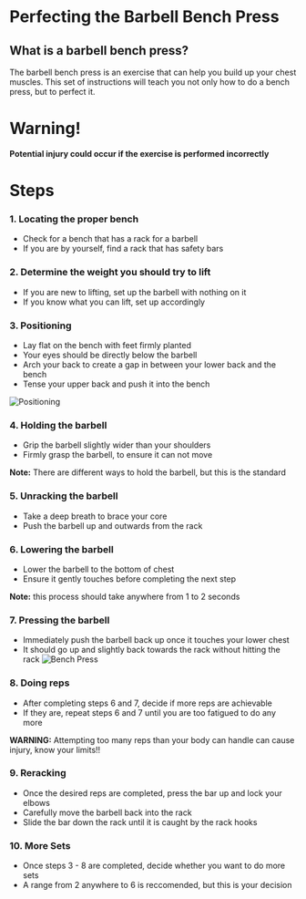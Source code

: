 # Perfecting the Barbell Bench Press  
## What is a barbell bench press?
The barbell bench press is an exercise that can help you build up your chest muscles.  This set of instructions will teach you not only how to do a bench press, but to perfect it. 
# Warning!
**Potential injury could occur if the exercise is performed incorrectly** 

# Steps  
### 1. Locating the proper bench
* Check for a bench that has a rack for a barbell
* If you are by yourself, find a rack that has safety bars
  
### 2. Determine the weight you should try to lift
* If you are new to lifting, set up the barbell with nothing on it
* If you know what you can lift, set up accordingly
  
### 3. Positioning
* Lay flat on the bench with feet firmly planted
* Your eyes should be directly below the barbell
* Arch your back to create a gap in between your lower back and the bench
* Tense your upper back and push it into the bench

![Positioning](https://i.giphy.com/media/v1.Y2lkPTc5MGI3NjExdHBkMmJxbzd1NWdweGUzaWM0aXVjdm51cWJ2OWgxa2xiYTR5azRkeSZlcD12MV9pbnRlcm5hbF9naWZfYnlfaWQmY3Q9Zw/jadrNdu7iZLcYmLAYf/giphy.gif)

### 4. Holding the barbell
* Grip the barbell slightly wider than your shoulders
* Firmly grasp the barbell, to ensure it can not move

**Note:** There are different ways to hold the barbell, but this is the standard
  
### 5. Unracking the barbell  
* Take a deep breath to brace your core
* Push the barbell up and outwards from the rack

### 6. Lowering the barbell
* Lower the barbell to the bottom of chest
* Ensure it gently touches before completing the next step

**Note:** this process should take anywhere from 1 to 2 seconds
  
### 7. Pressing the barbell
* Immediately push the barbell back up once it touches your lower chest
* It should go up and slightly back towards the rack without hitting the rack
![Bench Press](https://i.giphy.com/media/v1.Y2lkPTc5MGI3NjExbzRpYmNvbjh6d3lmOWZ2bWYweXZ5aHI1NjE0anlqbWlqcXV6MzducSZlcD12MV9pbnRlcm5hbF9naWZfYnlfaWQmY3Q9Zw/XAJ488P0wQdrK8lpGl/giphy.gif)

### 8. Doing reps
* After completing steps 6 and 7, decide if more reps are achievable
* If they are, repeat steps 6 and 7 until you are too fatigued to do any more

**WARNING:** Attempting too many reps than your body can handle can cause injury, know your limits!!

### 9. Reracking 
* Once the desired reps are completed, press the bar up and lock your elbows
* Carefully move the barbell back into the rack
* Slide the bar down the rack until it is caught by the rack hooks
  
### 10. More Sets
* Once steps 3 - 8 are completed, decide whether you want to do more sets
* A range from 2 anywhere to 6 is reccomended, but this is your decision
